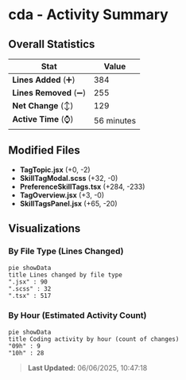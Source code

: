 # cda - Activity Summary 

## Overall Statistics

| Stat                   | Value                                                             |
| ---------------------- | ----------------------------------------------------------------- |
| **Lines Added** (➕)   | 384                                          |
| **Lines Removed** (➖) | 255                                        |
| **Net Change** (↕)    | 129                |
| **Active Time** (⌚)   | 56 minutes |


## Modified Files
- **TagTopic.jsx** (+0, -2)
- **SkillTagModal.scss** (+32, -0)
- **PreferenceSkillTags.tsx** (+284, -233)
- **TagOverview.jsx** (+3, -0)
- **SkillTagsPanel.jsx** (+65, -20)

## Visualizations

### By File Type (Lines Changed)

```mermaid
pie showData
title Lines changed by file type
".jsx" : 90
".scss" : 32
".tsx" : 517
```

### By Hour (Estimated Activity Count)

```mermaid
pie showData
title Coding activity by hour (count of changes)
"09h" : 9
"10h" : 28
```


> **Last Updated:** 06/06/2025, 10:47:18
